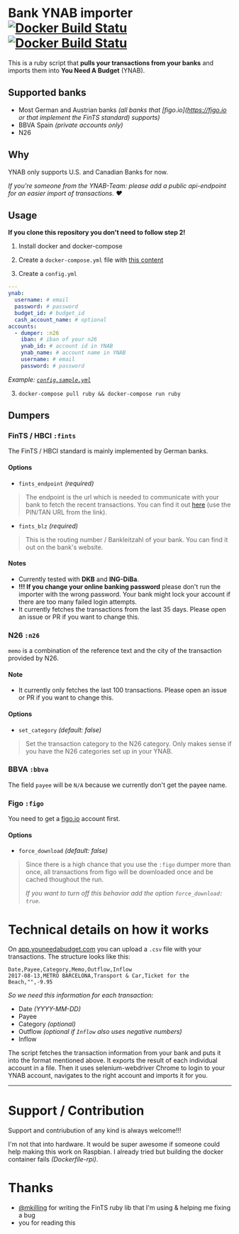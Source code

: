 # Bank YNAB importer [![Docker Build Statu](https://img.shields.io/docker/pulls/schurig/ynab-bank-importer.svg)](https://hub.docker.com/r/schurig/ynab-bank-importer/) [![Docker Build Statu](https://img.shields.io/docker/build/schurig/ynab-bank-importer.svg)](https://hub.docker.com/r/schurig/ynab-bank-importer/builds/)

This is a ruby script that **pulls your transactions from your banks** and imports them into **You Need A Budget** (YNAB).

## Supported banks

* Most German and Austrian banks _(all banks that [figo.io](https://figo.io or that implement the FinTS standard) supports)_
* BBVA Spain _(private accounts only)_
* N26

## Why

YNAB only supports U.S. and Canadian Banks for now.

_If you're someone from the YNAB-Team: please add a public api-endpoint for an easier import of transactions. ❤️_

## Usage

**If you clone this repository you don't need to follow step 2!**

1. Install docker and docker-compose

2. Create a `docker-compose.yml` file with [this content](https://raw.githubusercontent.com/schurig/ynab-bank-importer/master/docker-compose.yml)

3. Create a `config.yml`

```yaml
---
ynab:
  username: # email
  password: # password
  budget_id: # budget_id
  cash_account_name: # optional
accounts:
  - dumper: :n26
    iban: # iban of your n26
    ynab_id: # account id in YNAB
    ynab_name: # account name in YNAB
    username: # email
    password: # password
```

_Example: [`config.sample.yml`](https://github.com/schurig/ynab-bank-importer/blob/master/config.sample.yml)_

3. `docker-compose pull ruby && docker-compose run ruby`

## Dumpers

### FinTS / HBCI `:fints`

The FinTS / HBCI standard is mainly implemented by German banks.

#### Options

* `fints_endpoint` _(required)_

> The endpoint is the url which is needed to communicate with your bank to fetch the recent transactions. You can find it out [here](https://www.hbci-zka.de/institute/institut_auswahl.htm) (use the PIN/TAN URL from the link).

* `fints_blz` _(required)_

> This is the routing number / Bankleitzahl of your bank. You can find it out on the bank's website.

#### Notes

* Currently tested with **DKB** and **ING-DiBa**.
* **!!! If you change your online banking password** please don't run the importer with the wrong password. Your bank might lock your account if there are too many failed login attempts.
* It currently fetches the transactions from the last 35 days. Please open an issue or PR if you want to change this.

### N26 `:n26`

`memo` is a combination of the reference text and the city of the transaction provided by N26.

#### Note

* It currently only fetches the last 100 transactions. Please open an issue or PR if you want to change this.

#### Options

* `set_category` _(default: false)_

> Set the transaction category to the N26 category. Only makes sense if you have the N26 categories set up in your YNAB.

### BBVA `:bbva`

The field `payee` will be `N/A` because we currently don't get the payee name.

### Figo `:figo`

You need to get a [figo.io](https://figo.io) account first.

#### Options

* `force_download` _(default: false)_

> Since there is a high chance that you use the `:figo` dumper more than once, all transactions from figo will be downloaded once and be cached thoughout the run.
>
> _If you want to turn off this behavior add the option `force_download: true`._

# Technical details on how it works

On [app.youneedabudget.com](https://app.youneedabudget.com) you can upload a `.csv` file with your transactions. The structure looks like this:

```csv
Date,Payee,Category,Memo,Outflow,Inflow
2017-08-13,METRO BARCELONA,Transport & Car,Ticket for the Beach,"",-9.95
```

*So we need this information for each transaction:*

* Date _(YYYY-MM-DD)_
* Payee
* Category _(optional)_
* Outflow _(optional *if `Inflow` also uses negative numbers*)_
* Inflow

The script fetches the transaction information from your bank and puts it into the format mentioned above.
It exports the result of each individual account in a file. Then it uses selenium-webdriver Chrome to login to your YNAB account, navigates to the right account and imports it for you.

____________________

# Support / Contribution

Support and contriubution of any kind is always welcome!!!

I'm not that into hardware. It would be super awesome if someone could help making this work on Raspbian. I already tried but building the docker container fails _(Dockerfile-rpi)_.

# Thanks

* [@mkilling](https://github.com/mkilling) for writing the FinTS ruby lib that I'm using & helping me fixing a bug
* you for reading this
